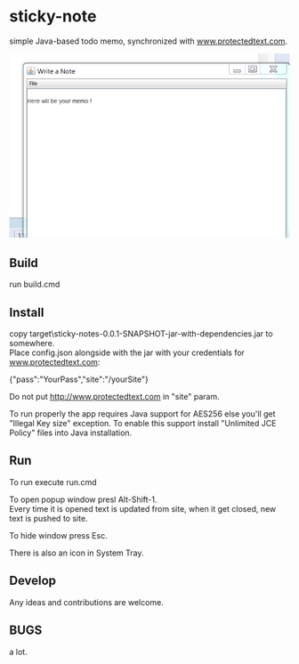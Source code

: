 # sticky-note
simple Java-based todo memo, synchronized with www.protectedtext.com.

![Popup Window](screenshot.png)

Build
-------------------
run build.cmd

Install
-------------------
copy target\sticky-notes-0.0.1-SNAPSHOT-jar-with-dependencies.jar to somewhere.  
Place config.json alongside with the jar with your credentials for www.protectedtext.com:

{"pass":"YourPass","site":"/yourSite"}

Do not put http://www.protectedtext.com in "site" param.

To run properly the app requires Java support for AES256 else you'll get "Illegal Key size" exception.
To enable this support install "Unlimited JCE Policy" files into Java installation.

Run
-------------------
To run execute run.cmd

To open popup window presl Alt-Shift-1.  
Every time it is opened text is updated from site, when it get closed, new text is pushed to site.

To hide window press Esc.

There is also an icon in System Tray.

Develop
-------------------
Any ideas and contributions are welcome.


BUGS
-------------------
a lot.